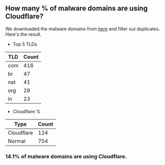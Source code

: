 ## How many % of malware domains are using Cloudflare?


We downloaded the malware domains from [here](https://urlhaus.abuse.ch) and filter out duplicates.
Here's the result.


[//]: # (start replacement)


- Top 5 TLDs

| TLD | Count |
| --- | --- |
| com | 416 |
| br | 47 |
| net | 41 |
| org | 29 |
| in | 23 |


- Cloudflare %

| Type | Count |
| --- | --- |
| Cloudflare | 124 |
| Normal | 754 |


### 14.1% of malware domains are using Cloudflare.